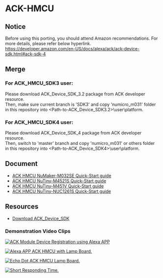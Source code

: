 # ACK-HMCU

## Notice
Before using this porting, you should attend Amazon recommendations. For more details, please refer below hyperlink.
https://developer.amazon.com/en-US/docs/alexa/ack/ack-device-sdk.html#ack-sdk-4

## Merge
### For ACK_HMCU_SDK3 user:
Please download ACK_Device_SDK_3.2 package from ACK developer resource.<br>
Then, make sure current branch is 'SDK3' and copy 'numicro_m031' folder in this repository into <Path-to-ACK_Device_SDK3.2>\user\platform\.
### For ACK_HMCU_SDK4 user:
Please download ACK_Device_SDK_4 package from ACK developer resource.<br>
Then, switch to 'master' branch and copy 'numicro_m031' or others folder in this repository into <Path-to-ACK_Device_SDK4>\user\platform\.

## Document
* [ACK HMCU NuMaker-M032SE Quick-Start guide](https://raw.githubusercontent.com/OpenNuvoton/ACK-HMCU/master/numicro_m031/docs/Amazon%20ACK%20HMCU%20on%20NuMaker-M032SE.pdf)
* [ACK HMCU NuTiny-M4521S Quick-Start guide](https://raw.githubusercontent.com/OpenNuvoton/ACK-HMCU/master/numicro_m4521/docs/Amazon%20ACK%20HMCU%20on%20NuTiny-M4521S.pdf)
* [ACK HMCU NuTiny-M451V Quick-Start guide](https://raw.githubusercontent.com/OpenNuvoton/ACK-HMCU/master/numicro_m451/docs/Amazon%20ACK%20HMCU%20on%20NuTiny-M451V.pdf)
* [ACK HMCU NuTiny-NUC1261S Quick-Start guide](https://raw.githubusercontent.com/OpenNuvoton/ACK-HMCU/master/numicro_nuc1261/docs/Amazon%20ACK%20HMCU%20on%20NuTiny-NUC1261S.pdf)

## Resources
* [Download ACK_Device_SDK](https://developer.amazon.com/alexa/console/ack/resources)

### Demonstration Video Clips
[![ACK Module Device Registration using Alexa APP](https://img.youtube.com/vi/3sWmSnNBBrk/0.jpg)](https://youtu.be/3sWmSnNBBrk)

[![Alexa APP ACK HMCU with Lamp Board.](https://img.youtube.com/vi/tq-jcplcIyc/0.jpg)](https://www.youtube.com/watch?v=tq-jcplcIyc)

[![Echo Dot ACK HMCU Lamp Board.](https://img.youtube.com/vi/Xd7ywCq9kpw/0.jpg)](https://www.youtube.com/watch?v=Xd7ywCq9kpw)

[![Short Responding Time.](https://img.youtube.com/vi/bvP7VRnRItU/0.jpg)](https://www.youtube.com/watch?v=bvP7VRnRItU)
